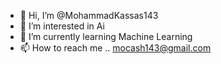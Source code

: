 - 👋 Hi, I’m @MohammadKassas143
- 👀 I’m interested in Ai
- 🌱 I’m currently learning Machine Learning
- 📫 How to reach me .. mocash143@gmail.com

<!---
MohammadKassas143/MohammadKassas143 is a ✨ special ✨ repository because its `README.md` (this file) appears on your GitHub profile.
You can click the Preview link to take a look at your changes.
--->
